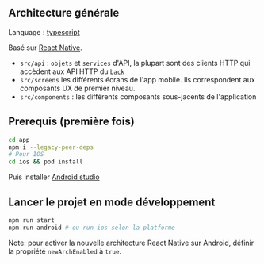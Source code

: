 ## Architecture générale

Language : [typescript](https://typescript.org)

Basé sur [React Native](https://fr.reactjs.org/).

- `src/api` : `objets` et `services` d'API, la plupart sont des clients HTTP qui accèdent aux API HTTP
  du [`back`](../back/README.md)
- `src/screens` les différents écrans de l'app mobile. Ils correspondent aux composants UX de premier niveau.
- `src/components` : les différents composants sous-jacents de l'application

## Prerequis (première fois)

```bash
cd app
npm i --legacy-peer-deps
# Pour IOS
cd ios && pod install
```

Puis installer [Android studio](https://docs.expo.dev/workflow/android-studio-emulator/)

## Lancer le projet en mode développement

```bash
npm run start
npm run android # ou run ios selon la platforme
```

Note: pour activer la nouvelle architecture React Native sur Android, définir la propriété `newArchEnabled` à `true`. 

